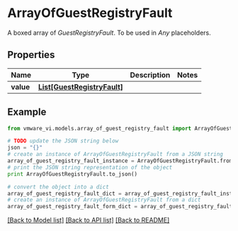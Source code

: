 # ArrayOfGuestRegistryFault

A boxed array of *GuestRegistryFault*. To be used in *Any* placeholders. 

## Properties
Name | Type | Description | Notes
------------ | ------------- | ------------- | -------------
**value** | [**List[GuestRegistryFault]**](GuestRegistryFault.md) |  | 

## Example

```python
from vmware_vi.models.array_of_guest_registry_fault import ArrayOfGuestRegistryFault

# TODO update the JSON string below
json = "{}"
# create an instance of ArrayOfGuestRegistryFault from a JSON string
array_of_guest_registry_fault_instance = ArrayOfGuestRegistryFault.from_json(json)
# print the JSON string representation of the object
print ArrayOfGuestRegistryFault.to_json()

# convert the object into a dict
array_of_guest_registry_fault_dict = array_of_guest_registry_fault_instance.to_dict()
# create an instance of ArrayOfGuestRegistryFault from a dict
array_of_guest_registry_fault_form_dict = array_of_guest_registry_fault.from_dict(array_of_guest_registry_fault_dict)
```
[[Back to Model list]](../README.md#documentation-for-models) [[Back to API list]](../README.md#documentation-for-api-endpoints) [[Back to README]](../README.md)


